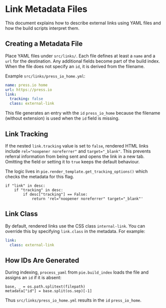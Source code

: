 # Link Metadata Files

This document explains how to describe external links using YAML files and how the build scripts interpret them.

## Creating a Metadata File

Place YAML files under `src/links/`. Each file defines at least a `name` and a `url` for the destination. Any additional fields become part of the build index. When the file does not specify an `id`, it is derived from the filename.

Example `src/links/press_io_home.yml`:

```yaml
name: press.io home
url: https://press.io
link:
  tracking: false
  class: external-link
```

This file generates an entry with the `id` `press_io_home` because the filename (without extension) is used when the `id` field is missing.

## Link Tracking

If the nested `link.tracking` value is set to `false`, rendered HTML links include `rel="noopener noreferrer"` and `target="_blank"`. This prevents referral information from being sent and opens the link in a new tab. Omitting the field or setting it to `true` keeps the default behaviour.

The logic lives in `pie.render_template.get_tracking_options()` which checks the metadata for this flag.

```
if "link" in desc:
    if "tracking" in desc:
        if desc["tracking"] == False:
            return 'rel="noopener noreferrer" target="_blank"'
```

## Link Class

By default, rendered links use the CSS class `internal-link`. You can override this by specifying `link.class` in the metadata. For example:

```yaml
link:
  class: external-link
```

## How IDs Are Generated

During indexing, `process_yaml` from `pie.build_index` loads the file and assigns an `id` if it is absent:

```
base, _ = os.path.splitext(filepath)
metadata["id"] = base.split(os.sep)[-1]
```

Thus `src/links/press_io_home.yml` results in the `id` `press_io_home`.

